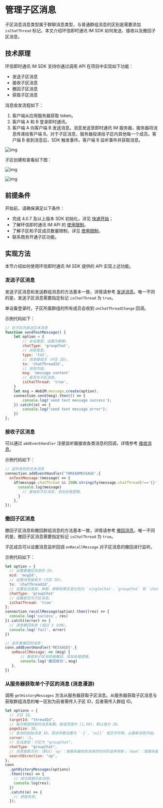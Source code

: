 # 管理子区消息

<Toc />

子区消息消息类型属于群聊消息类型，与普通群组消息的区别是需要添加 `isChatThread` 标记。本文介绍环信即时通讯 IM SDK 如何发送、接收以及撤回子区消息。

## 技术原理

环信即时通讯 IM SDK 支持你通过调用 API 在项目中实现如下功能：

- 发送子区消息
- 接收子区消息
- 撤回子区消息
- 获取子区消息

消息收发流程如下：

1. 客户端从应用服务器获取 token。
2. 客户端 A 和 B 登录即时通讯。
3. 客户端 A 向客户端 B 发送消息。消息发送至即时通讯 IM 服务器，服务器将消息传递给客户端 B。对于子区消息，服务器投递给子区内其他每一个成员。客户端 B 收到消息后，SDK 触发事件。客户端 B 监听事件并获取消息。

![img](/images/android/sendandreceivemsg.png)

子区创建和查看如下图：

![img](/images/web/web_group_chat_chreat_new_thread_step_01.png)

![img](/images/web/web_group_chat_new_thread_created.png)

## 前提条件

开始前，请确保满足以下条件：

- 完成 4.0.7 及以上版本 SDK 初始化，详见 [快速开始](quickstart.html)；
- 了解环信即时通讯 IM API 的 [使用限制](/product/limitation.html)。
- 了解子区和子区成员数量限制，详见 [使用限制](/product/limitation.html)。
- 联系商务开通子区功能。

## 实现方法

本节介绍如何使用环信即时通讯 IM SDK 提供的 API 实现上述功能。

### 发送子区消息

发送子区消息和发送群组消息的方法基本一致，详情请参考 [发送消息](message_send_receive.html)。唯一不同的是，发送子区消息需要指定标记 `isChatThread` 为 `true`。

单设备登录时，子区所属群组的所有成员会收到 `onChatThreadChange` 回调。

示例代码如下：

```javascript
// 在子区内发送文本消息
function sendTextMessage() {
    let option = {
        // 会话类型，设置为群聊。
        chatType: 'groupChat',  
        // 消息类型。
        type: 'txt',   
        // 消息接收方（子区 ID)。
        to: 'chatThreadId',     
        // 消息内容。
        msg: 'message content'  
        // 是否为子区消息。
        isChatThread: 'true',   
    }
    let msg = WebIM.message.create(option); 
    connection.send(msg).then(() => {
        console.log('send text message success');  
    }).catch((e) => {
        console.log("send text message error");  
    })
};
```

### 接收子区消息

可以通过 `addEventHandler` 注册监听器接收各类消息的回调，详情参考 [接收消息](message_send_receive.html#接收消息)。

示例代码如下：

```javascript
// 监听收到的文本消息
connection.addEventHandler('THREADMESSAGE',{
  onTextMessage:(message) => {
    if(message.chatThread && JSON.stringify(message.chatThread)!=='{}'){
      console.log(message)
        // 接收到子区消息，添加处理逻辑。
      }
    },
});
```

### 撤回子区消息

撤回子区消息和撤回群组消息的方法基本一致，详情请参考 [撤回消息](message_recall.html)。唯一不同的是，撤回子区消息需要指定标记 `isChatThread` 为 `true`。

子区成员可以设置消息监听回调 `onRecallMessage` 对子区消息的撤回进行监听。

示例代码如下：

```javascript
let option = {
  // 设置要撤回消息的 ID。
  mid: 'msgId',
  // 设置消息接收方（子区 ID)。
  to: 'chatThreadId',
  // 设置会话类型，单聊、群聊和聊天室分别为 `singleChat`、`groupChat` 和 `chatRoom`。
  chatType: 'groupChat'
  // 设置是否为子区消息。
  isChatThread: 'true'
};
connection.recallMessage(option).then((res) => {
  console.log('success', res)
}).catch((error) => {
  // 消息撤回失败 (超过 2 分钟)。
  console.log('fail', error)
})

// 监听要撤回的消息：
conn.addEventHandler('MESSAGES',{
   onRecallMessage: => (msg) {
       // 接收到子区消息被撤回，添加处理逻辑。
       console.log('撤回成功'，msg) 
   }, 
})
```

### 从服务器获取单个子区的消息 (消息漫游)

调用 `getHistoryMessages` 方法从服务器获取子区消息。从服务器获取子区消息与获取群组消息的唯一区别为前者需传入子区 ID，后者需传入群组 ID。

```javascript
let options = {
  // 子区 ID。
  targetId: "threadId",
  // 每页期望获取的消息条数。取值范围为 [1,50]，默认值为 20。
  pageSize: 20,
  // 查询的起始消息 ID。若该参数设置为 `-1`、`null` 或空字符串，从最新消息开始。
  cursor: -1,
  // 会话类型：子区为 "groupChat"。
  chatType: "groupChat",
  // 消息搜索方向：（默认）`up`：按服务器收到消息的时间的逆序获取；`down`：按服务器收到消息的时间的正序获取。
  searchDirection: "up",
};
conn
  .getHistoryMessages(options)
  .then((res) => {
    // 成功获取历史消息。
    console.log(res);
  })
  .catch((e) => {
    // 获取失败。
  });
```